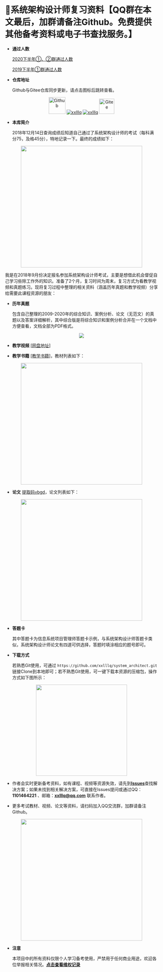 ﻿# :100:系统架构设计师复习资料【QQ群在本文最后，加群请备注Github。免费提供其他备考资料或电子书查找服务。】
 
- **通过人数**

  [2020下半年①、②群通过人数](https://github.com/xxlllq/system_architect/blob/xiangxiaolin/%E7%BE%A4%E9%80%9A%E8%BF%87%E4%BA%BA%E6%95%B0/2020%E4%B8%8B%E5%8D%8A%E5%B9%B4/2020.md)
  
  [2019下半年①群通过人数](https://github.com/xxlllq/system_architect/blob/xiangxiaolin/%E7%BE%A4%E9%80%9A%E8%BF%87%E4%BA%BA%E6%95%B0/2019%E4%B8%8B%E5%8D%8A%E5%B9%B4/2019.md) 

- **仓库地址**

  Github与Gitee仓库同步更新，请点击图标后跳转查看。
<div align="center">
 <a href="https://github.com/xxlllq/system_architect"><img src="https://github.com/fluidicon.png" width=55 alt="Github" title="Github"/></a> 
 <a href="https://github.com/xxlllq/system_architect/stargazers"><img src="https://img.shields.io/github/stars/xxlllq/system_architect" alt="xxlllq" /></a> <a href="https://github.com/xxlllq/system_architect/fork"><img src="https://img.shields.io/github/forks/xxlllq/system_architect" alt="xxlllq" /></a>
 <a href="https://gitee.com/xxlllq/system_architect"><img src="https://gitee.com/static/images/logo-en.svg" width=50 alt="Gitee" title="Gitee"/></a>
</div> 

- **本库简介**

  2018年12月14日查询成绩后知道自己通过了系统架构设计师的考试（每科满分75，及格45分），特地记录一下。最终的成绩如下： 
<div align="center">
  <kbd><img src="https://raw.githubusercontent.com/xxlllq/2018_system_architect/master/%E9%A1%B9%E7%9B%AE%E5%9B%BE%E7%89%87/result.png" width=400 />
    </kbd>
   </div>
   
  我是在2018年9月份决定报名参加系统架构设计师考试，主要是想借此机会督促自己学习些除工作外的知识。准备了2个月，复习时间为周末，复习方式为看教学视频和真题练习。现将复习过程中整理的相关资料（涵盖历年真题和教学视频）分享给需要此课程资源的朋友：</p>

- **历年真题**

  包含自己整理的2009-2020年的综合知识、案例分析、论文（无范文）的真题以及答案详细解析，其中综合版是将综合知识和案例分析合并在一个文档中方便查看，文档全部为PDF格式。
<div align="center">
   <kbd><img src="https://raw.githubusercontent.com/xxlllq/2018_system_architect/master/%E9%A1%B9%E7%9B%AE%E5%9B%BE%E7%89%87/years.png"/>
      </kbd>
  </div>

- **教学视频**
  [[网盘地址]](https://github.com/xxlllq/2018_system_architect/issues/1)

- **教学书籍**
  [[教学书籍]](https://github.com/xxlllq/system_architect/issues/4)，教材列表如下：
<div align="center">
   <kbd><img src="https://raw.githubusercontent.com/xxlllq/2018_system_architect/master/%E9%A1%B9%E7%9B%AE%E5%9B%BE%E7%89%87/books.png" width=400 />
      </kbd>
  </div>


- **论文**
  [提取码vbgd](https://pan.baidu.com/s/1A5f4zY1y-9Jh1de1DSA3Ig)，论文列表如下：
<div align="center">
   <kbd><img src="https://raw.githubusercontent.com/xxlllq/2018_system_architect/master/%E9%A1%B9%E7%9B%AE%E5%9B%BE%E7%89%87/pp.png" width=400 />
      </kbd>
  </div>
  
- **答题卡**

  其中答题卡为信息系统项目管理师答题卡示例，与系统架构设计师答题卡类似，系统架构设计师论文有四道可供选择，答题时填涂相应的题号即可。

- **下载方式**

  若熟悉Git使用，可通过 `https://github.com/xxlllq/system_architect.git` 链接Clone到本地即可；若不熟悉Git使用，可一键下载本资源的压缩包，操作方式如下图所示：
<div align="center">
 <kbd>
 <img src="https://raw.githubusercontent.com/xxlllq/2018_system_architect/master/%E9%A1%B9%E7%9B%AE%E5%9B%BE%E7%89%87/download.png" width=300 />
 </kbd> 
 </div>

- 作者会实时更新备考资料，如有课程、视频等资源失效，请先到[**Issues**](https://github.com/xxlllq/2018_system_architect/issues)查找解决方案；如果未找到相关解决方案，可直接在Issues提问或通过QQ：**1101464221** 、邮箱：**xxlllq@qq.com** 联系作者。

-  更多考试教材、视频、论文等资料，请扫码加入QQ交流群，加群请备注Github。 
<div align="center">
  <kbd>
 <img src="https://raw.githubusercontent.com/xxlllq/2018_system_architect/master/%E9%A1%B9%E7%9B%AE%E5%9B%BE%E7%89%87/group-new.jpg" width=400 />
 </kbd> 
 </div>

- **注意**

  本项目中的所有资料仅限个人学习备考使用，严禁用于任何商业用途，欢迎各位举报相关情况。[**点击查看维权记录**](https://github.com/xxlllq/system_architect/blob/xiangxiaolin/%E7%BB%B4%E6%9D%83%E8%AE%B0%E5%BD%95/%E8%AE%B0%E5%BD%95.md)

